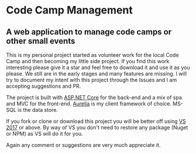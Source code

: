 # Code Camp Management

## A web application to manage code camps or other small events

This is my personal project started as volunteer work for the local Code Camp and then becoming my little side project.
If you find this work interesting please give it a star and feel free to download it and use it as you please. We still are in the early stages and many features are missing. I will try to document my intent with this project through the Issues and I am accepting suggestions and PR.

The project is built with [ASP.NET Core](https://docs.microsoft.com/en-us/aspnet/core/) for the back-end and a mix of spa and MVC for the front-end. [Aurelia](http://aurelia.io/) is my client framework of choice. MS-SQL is the data store.

If you fork or clone or download this project you will be better off using [VS 2017](https://www.visualstudio.com/vs/) or above. By way of VS you don't need to restore any package (Nuget or NPM) as VS will do it for you.

Again any comment or suggestions are very  much appreciate it.

